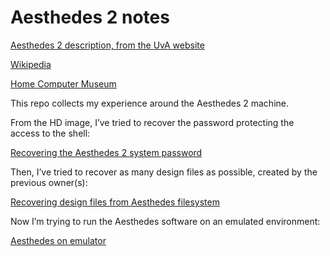 # Aesthedes 2 notes

[Aesthedes 2 description, from the UvA website](https://ub.fnwi.uva.nl/computermuseum/aesthedes.html)

[Wikipedia](https://en.wikipedia.org/wiki/Aesthedes#Aesthedes_2)

[Home Computer Museum](https://www.homecomputermuseum.nl/collectie/claessens-product-consultants/aestedes/)

This repo collects my experience around the Aesthedes 2 machine.

From the HD image, I’ve tried to recover the password protecting the access to the shell: 

[Recovering the Aesthedes 2 system password](password.md)

Then, I’ve tried to recover as many design files as possible, created by the previous owner(s):

[Recovering design files from Aesthedes filesystem](Aesthedes%202%2085f7fd7209474298b3528148e30837ca/Recovering%20design%20files%20from%20Aesthedes%20filesystem%20110a44a734f080d582ede1e4f50f5207.md)

Now I’m trying to run the Aesthedes software on an emulated environment:

[Aesthedes on emulator](emulator/emulator.md)